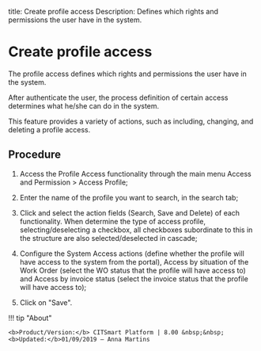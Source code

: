 title: Create profile access
Description: Defines which rights and permissions the user have in the system.
# Create profile access

The profile access defines which rights and permissions the user have in the
system.

After authenticate the user, the process definition of certain access determines
what he/she can do in the system.

This feature provides a variety of actions, such as including, changing, and
deleting a profile access.

Procedure
-------------

1.  Access the Profile Access functionality through the main menu Access and
    Permission \> Access Profile;

2.  Enter the name of the profile you want to search, in the search tab;

3.  Click and select the action fields (Search, Save and Delete) of each
    functionality. When determine the type of access profile,
    selecting/deselecting a checkbox, all checkboxes subordinate to this in the
    structure are also selected/deselected in cascade;

4.  Configure the System Access actions (define whether the profile will have
    access to the system from the portal), Access by situation of the Work Order
    (select the WO status that the profile will have access to) and Access by
    invoice status (select the invoice status that the profile will have access
    to);

5.  Click on "Save".


!!! tip "About"

    <b>Product/Version:</b> CITSmart Platform | 8.00 &nbsp;&nbsp;
    <b>Updated:</b>01/09/2019 – Anna Martins
